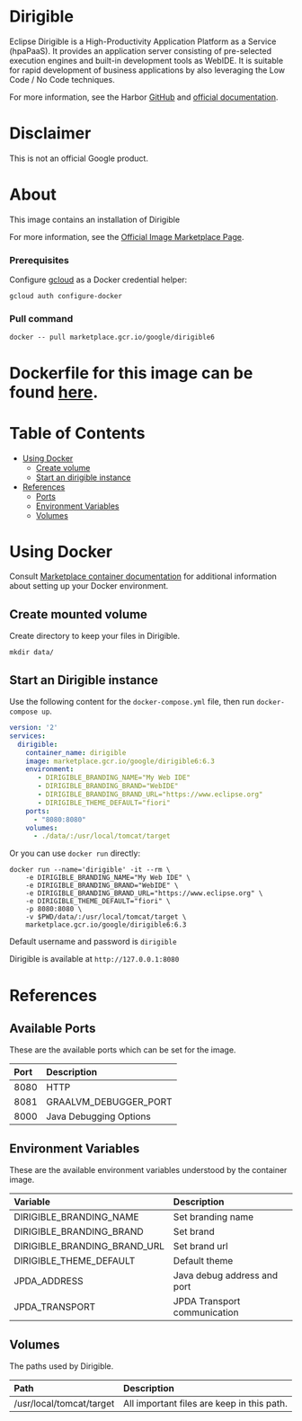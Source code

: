 Dirigible
============

Eclipse Dirigible is a High-Productivity Application Platform as a Service (hpaPaaS). It provides an application server consisting of pre-selected execution engines and built-in development tools as WebIDE. It is suitable for rapid development of business applications by also leveraging the Low Code / No Code techniques.

For more information, see the Harbor [GitHub](https://github.com/eclipse/dirigible) and [official documentation](https://www.dirigible.io/help/).

# Disclaimer
This is not an official Google product.

# <a name="about"></a>About
This image contains an installation of Dirigible

For more information, see the
[Official Image Marketplace Page](https://console.cloud.google.com/marketplace/product/google/dirigible6).

### Prerequisites

Configure [gcloud](https://cloud.google.com/sdk/gcloud/) as a Docker credential helper:

```shell
gcloud auth configure-docker
```
### Pull command

```shell
docker -- pull marketplace.gcr.io/google/dirigible6
```
Dockerfile for this image can be found [here](https://github.com/GoogleCloudPlatform/click-to-deploy/tree/master/docker/dirigible/6/debian11/6.3).
=======

# <a name="table-of-contents"></a>Table of Contents
* [Using Docker](#using-docker)
  * [Create volume](#create-mounted-volume)
  * [Start an dirigible instance](#start-a-dirigible-instance-docker)
* [References](#references)
  * [Ports](#references-ports)
  * [Environment Variables](#references-environment-variables)
  * [Volumes](#references-volumes)

# Using Docker

Consult [Marketplace container documentation](https://cloud.google.com/marketplace/docs/container-images)
for additional information about setting up your Docker environment.

## <a name="create-mounted-volume"></a> Create mounted volume

Create directory to keep your files in Dirigible.

```shell
mkdir data/
```

## <a name="start-a-dirigible-instance-docker"></a> Start an Dirigible instance

Use the following content for the `docker-compose.yml` file, then run `docker-compose up`.

```yaml
version: '2'
services:
  dirigible:
    container_name: dirigible
    image: marketplace.gcr.io/google/dirigible6:6.3
    environment:
       - DIRIGIBLE_BRANDING_NAME="My Web IDE"
       - DIRIGIBLE_BRANDING_BRAND="WebIDE"
       - DIRIGIBLE_BRANDING_BRAND_URL="https://www.eclipse.org"
       - DIRIGIBLE_THEME_DEFAULT="fiori"
    ports:
      - "8080:8080"
    volumes:
      - ./data/:/usr/local/tomcat/target
```

Or you can use `docker run` directly:

```shell
docker run --name='dirigible' -it --rm \
    -e DIRIGIBLE_BRANDING_NAME="My Web IDE" \
    -e DIRIGIBLE_BRANDING_BRAND="WebIDE" \
    -e DIRIGIBLE_BRANDING_BRAND_URL="https://www.eclipse.org" \
    -e DIRIGIBLE_THEME_DEFAULT="fiori" \
    -p 8080:8080 \
    -v $PWD/data/:/usr/local/tomcat/target \
    marketplace.gcr.io/google/dirigible6:6.3
```

Default username and password is `dirigible`

Dirigible is available at `http://127.0.0.1:8080`

# <a name="references"></a> References

## <a name="references-ports"></a>Available Ports

These are the available ports which can be set for the image.

| **Port** | **Description** |
|:-------------|:----------------|
|8080 | HTTP |
|8081 | GRAALVM_DEBUGGER_PORT |
|8000 | Java Debugging Options |

## <a name="references-environment-variables"></a>Environment Variables

These are the available environment variables understood by the container image.

| **Variable** | **Description** |
|:-------------|:----------------|
|DIRIGIBLE_BRANDING_NAME| Set branding name |
|DIRIGIBLE_BRANDING_BRAND| Set brand |
|DIRIGIBLE_BRANDING_BRAND_URL| Set brand url |
|DIRIGIBLE_THEME_DEFAULT| Default theme |
|JPDA_ADDRESS| Java debug address and port |
|JPDA_TRANSPORT| JPDA Transport communication |

## <a name="references-volumes"></a>Volumes

The paths used by Dirigible.

| **Path** | **Description** |
|:---------|:----------------|
|/usr/local/tomcat/target| All important files are keep in this path. |
